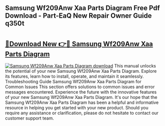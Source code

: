 ## Samsung Wf209Anw Xaa Parts Diagram Free Pdf Download - Part-EaQ New Repair Owner Guide q350t

# <h2><a href="http://dfm60l0.blite.top/?on=Samsung+Wf209Anw+Xaa+Parts+Diagram">🔗Download New 👉🔴 Samsung Wf209Anw Xaa Parts Diagram</a></h2>

[![Samsung Wf209Anw Xaa Parts Diagram download](https://i.imgur.com/lujVjoI.png)](http://dfm60l0.blite.top/?on=Samsung+Wf209Anw+Xaa+Parts+Diagram)
This manual unlocks the potential of your new Samsung Wf209Anw Xaa Parts Diagram. Explore its features, learn how to install, operate, and maintain it seamlessly. Troubleshooting Guide Samsung Wf209Anw Xaa Parts Diagram for Common Issues This section offers solutions to common issues and error messages encountered. Experience the future with the innovative features of your new Samsung Wf209Anw Xaa Parts Diagram. It's our hope that the Samsung Wf209Anw Xaa Parts Diagram has been a helpful and informative resource in helping you get started with your new product. Should you require any assistance or clarification, please do not hesitate to contact our customer support team.
